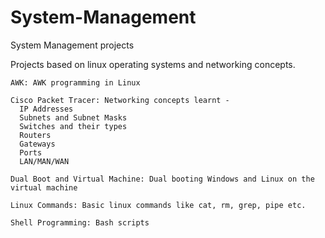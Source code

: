 # System-Management
System Management projects 

Projects based on linux operating systems and networking concepts.

    AWK: AWK programming in Linux

    Cisco Packet Tracer: Networking concepts learnt -
      IP Addresses
      Subnets and Subnet Masks
      Switches and their types
      Routers
      Gateways
      Ports
      LAN/MAN/WAN

    Dual Boot and Virtual Machine: Dual booting Windows and Linux on the virtual machine

    Linux Commands: Basic linux commands like cat, rm, grep, pipe etc.
    
    Shell Programming: Bash scripts
